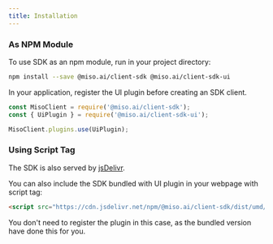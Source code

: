 ```yaml
---
title: Installation
---
```


### As NPM Module
To use SDK as an npm module, run in your project directory:

```bash
npm install --save @miso.ai/client-sdk @miso.ai/client-sdk-ui
```

In your application, register the UI plugin before creating an SDK client.

```js
const MisoClient = require('@miso.ai/client-sdk');
const { UiPlugin } = require('@miso.ai/client-sdk-ui');

MisoClient.plugins.use(UiPlugin);
```

### Using Script Tag
The SDK is also served by [jsDelivr](https://www.jsdelivr.com/package/npm/@miso.ai/client-sdk).

You can also include the SDK bundled with UI plugin in your webpage with script tag:

```html
<script src="https://cdn.jsdelivr.net/npm/@miso.ai/client-sdk/dist/umd/miso-with-ui.min.js"></script>
```

You don't need to register the plugin in this case, as the bundled version have done this for you.
